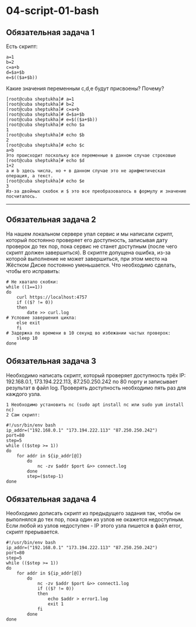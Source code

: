 # 04-script-01-bash  
## Обязательная задача 1

Есть скрипт:
```
a=1
b=2
c=a+b
d=$a+$b
e=$(($a+$b))
```
Какие значения переменным c,d,e будут присвоены? Почему?
```
[root@cuba sheptukha]# a=1
[root@cuba sheptukha]# b=2
[root@cuba sheptukha]# c=a+b
[root@cuba sheptukha]# d=$a+$b
[root@cuba sheptukha]# e=$(($a+$b))
[root@cuba sheptukha]# echo $a
1
[root@cuba sheptukha]# echo $b
2
[root@cuba sheptukha]# echo $c
a+b
Это происходит поскольку все переменные в данном случае строковые
[root@cuba sheptukha]# echo $d
1+2
a и b здесь числа, но + в данном случае это не арифметическая операция, а текст.
[root@cuba sheptukha]# echo $e
3
Из-за двойных скобок и $ это все преобразовалось в формулу и значение посчиталось.
```
-------------------------------------------------------------------------------------------------  

## Обязательная задача 2

На нашем локальном сервере упал сервис и мы написали скрипт, который постоянно проверяет его доступность, записывая дату проверок до тех пор, пока сервис не станет доступным (после чего скрипт должен завершиться). 
В скрипте допущена ошибка, из-за которой выполнение не может завершиться, при этом место на Жёстком Диске постоянно уменьшается. Что необходимо сделать, чтобы его исправить:
```
# Не хватало скобки:
while ((1==1))
do
	curl https://localhost:4757
	if (($? != 0))
	then
		date >> curl.log
# Условие завершения цикла:
	else exit
	fi
# Задержка по времени в 10 секунд во избежании частых проверок:
    sleep 10
done
```


## Обязательная задача 3

Необходимо написать скрипт, который проверяет доступность трёх IP: 192.168.0.1, 173.194.222.113, 87.250.250.242 по 80 порту и записывает результат в файл log. Проверять доступность необходимо пять раз для каждого узла.
```
1 Необходимо установить nc (sudo apt install nc или sudo yum install nc)
2 Сам скрипт:

#!/usr/bin/env bash
ip_addr=("192.168.0.1" "173.194.222.113" "87.250.250.242")
port=80
step=5
while (($step >= 1))
do
    for addr in ${ip_addr[@]}
        do
            nc -zv $addr $port &>> connect.log
        done
        step=($step-1)
done
```


## Обязательная задача 4

Необходимо дописать скрипт из предыдущего задания так, чтобы он выполнялся до тех пор, пока один из узлов не окажется недоступным. Если любой из узлов недоступен - IP этого узла пишется в файл error, скрипт прерывается.

```
#!/usr/bin/env bash
ip_addr=("192.168.0.1" "173.194.222.113" "87.250.250.242")
port=80
step=5
while (($step >= 1))
do
    for addr in ${ip_addr[@]}
        do
            nc -zv $addr $port &>> connect1.log
            if (($? != 0))
            then
                echo $addr > error1.log
                exit 1
            fi
        done
done
```
